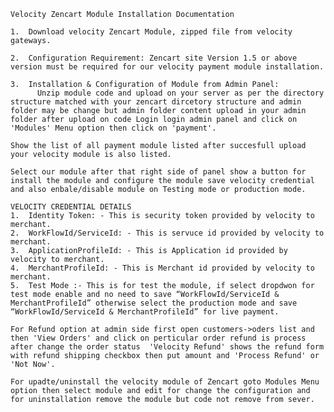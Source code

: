     Velocity Zencart Module Installation Documentation 

    1.	Download velocity Zencart Module, zipped file from velocity gateways.

    2.	Configuration Requirement: Zencart site Version 1.5 or above version must be required for our velocity payment module installation.

    3.	Installation & Configuration of Module from Admin Panel:
          Unzip module code and upload on your server as per the directory structure matched with your zencart dircetory structure and admin folder may be change but admin folder content upload in your admin folder after upload on code Login login admin panel and click on 'Modules' Menu option then click on 'payment'.

    Show the list of all payment module listed after succesfull upload your velocity module is also listed.

    Select our module after that right side of panel show a button for install the module and configure the module save velocity credential and also enbale/disable module on Testing mode or production mode.

    VELOCITY CREDENTIAL DETAILS
    1.	Identity Token: - This is security token provided by velocity to merchant.
    2.	WorkFlowId/ServiceId: - This is servuce id provided by velocity to merchant.
    3.	ApplicationProfileId: - This is Application id provided by velocity to merchant.
    4.	MerchantProfileId: - This is Merchant id provided by velocity to merchant.
    5.	Test Mode :- This is for test the module, if select dropdwon for test mode enable and no need to save “WorkFlowId/ServiceId & MerchantProfileId” otherwise select the production mode and save “WorkFlowId/ServiceId & MerchantProfileId” for live payment.

    For Refund option at admin side first open customers->oders list and then 'View Orders' and click on perticular order refund is process after change the order status  'Velocity Refund' shows the refund form with refund shipping checkbox then put amount and 'Process Refund' or 'Not Now'.

    For upadte/uninstall the velocity module of Zencart goto Modules Menu option then select module and edit for change the configuration and for uninstallation remove the module but code not remove from sever.